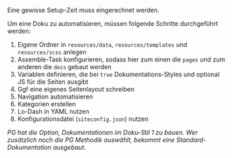 Eine gewisse Setup-Zeit muss eingerechnet werden. 

Um eine Doku zu automatisieren, müssen folgende Schritte durchgeführt werden: 

1. Eigene Ordner in `resources/data`, `resources/templates` und `resources/scss` anlegen
2. Assemble-Task konfigurieren, sodass hier zum einen die `pages` und zum anderen die `docs` gebaut werden
3. Variablen definieren, die bei `true` Dokumentations-Styles und optional JS für die Seiten ausgibt
4. Ggf eine eigenes Seitenlayout schreiben 
5. Navigation automatisieren 
6. Kategorien erstellen
7. Lo-Dash in YAML nutzen
8. Konfigurationsdatei (`siteconfig.json`) nutzen

_PG hat die Option, Dokumentationen im Doku-Stil 1 zu bauen. Wer zusätzlich noch die PG Methodik auswählt, bekommt eine Standard-Dokumentation ausgebaut._